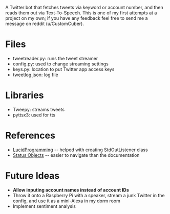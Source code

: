 A Twitter bot that fetches tweets via keyword or account number, and then reads them out via Text-To-Speech. This is one of my first attempts at a project on my own; if you have any feedback feel free to send me a message on reddit (u/CustomCuber).

# Files
* tweetreader.py: runs the tweet streamer
* config.py: used to change streaming settings
* keys.py: location to put Twitter app access keys
* tweetlog.json: log file

# Libraries
* Tweepy: streams tweets
* pyttsx3: used for tts

# References
* [LucidProgramming](https://www.youtube.com/watch?v=wlnx-7cm4Gg) -- helped with creating StdOutListener class
* [Status Objects](https://gist.github.com/dev-techmoe/ef676cdd03ac47ac503e856282077bf2) -- easier to navigate than the documentation

# Future Ideas
* **Allow inputing account names instead of account IDs**
* Throw it onto a Raspberry Pi with a speaker, stream a junk Twitter in the config, and use it as a mini-Alexa in my dorm room
* Implement sentiment analysis
